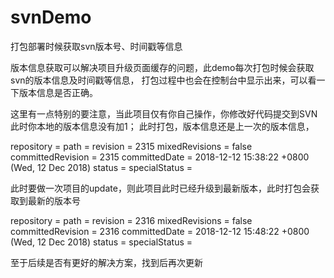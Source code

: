 # svnDemo
打包部署时候获取svn版本号、时间戳等信息


版本信息获取可以解决项目升级页面缓存的问题，此demo每次打包时候会获取svn的版本信息及时间戳等信息，
打包过程中也会在控制台中显示出来，可以看一下版本信息是否正确。

这里有一点特别的要注意，当此项目仅有你自己操作，你修改好代码提交到SVN此时你本地的版本信息没有加1；
此时打包，版本信息还是上一次的版本信息，

repository = 
path = 
revision = 2315
mixedRevisions = false
committedRevision = 2315
committedDate = 2018-12-12 15:38:22 +0800 (Wed, 12 Dec 2018)
status = 
specialStatus = 

此时要做一次项目的update，则此项目此时已经升级到最新版本，此时打包会获取到最新的版本号

repository = 
path = 
revision = 2316
mixedRevisions = false
committedRevision = 2316
committedDate = 2018-12-12 15:48:22 +0800 (Wed, 12 Dec 2018)
status = 
specialStatus = 


至于后续是否有更好的解决方案，找到后再次更新
